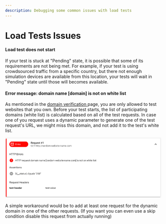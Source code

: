 ```yaml
---
description: Debugging some common issues with load tests
---
```


# Load Tests Issues

#### Load test does not start

If your test is stuck at "Pending" state, it is possible that some of its  requirements are not being met. For example, if your test is using crowdsourced traffic from a specific country, but there not enough simulation devices are available from this location, your tests will wait in "Pending" state until those will becomes available. 

#### Error message: domain name \[domain\] is not on white list

As mentioned in the [domain verification ](setup/domain-verification.md)page, you are only allowed to test websites that you own. Before your test starts, the list of participating domains \(white list\) is calculated based on all of the test requests. In case one of you request uses a dynamic parameter to generate one of the test request's URL, we might miss this domain, and not add it to the test's white list.

![HTTP request domain name \[random-website-name.com\] is not on white list](../.gitbook/assets/image%20%2817%29.png)

A simple workaround would be to add at least one request for the dynamic domain in one of the other requests. \(If you want you can even use a skip condition disable this request from actually running\)

